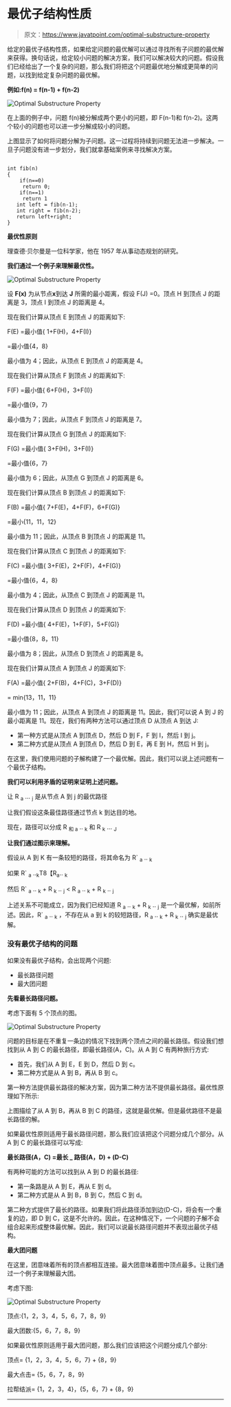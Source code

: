 # 最优子结构性质

> 原文：<https://www.javatpoint.com/optimal-substructure-property>

给定的最优子结构性质，如果给定问题的最优解可以通过寻找所有子问题的最优解来获得。换句话说，给定较小问题的解决方案，我们可以解决较大的问题。假设我们已经给出了一个复杂的问题，那么我们将把这个问题最优地分解成更简单的问题，以找到给定复杂问题的最优解。

**例如:f(n) = f(n-1) + f(n-2)**

![Optimal Substructure Property](img/0276efdd5a2f4733102e2afb683d5bbf.png)

在上面的例子中，问题 f(n)被分解成两个更小的问题，即 F(n-1)和 f(n-2)。这两个较小的问题也可以进一步分解成较小的问题。

上图显示了如何将问题分解为子问题。这一过程将持续到问题无法进一步解决。一旦子问题没有进一步划分，我们就拿基础案例来寻找解决方案。

```

int fib(n)
{
    if(n==0)
     return 0;
    if(n==1)
     return 1
   int left = fib(n-1);
   int right = fib(n-2);
   return left+right;
}

```

**最优性原则**

理查德·贝尔曼是一位科学家，他在 1957 年从事动态规划的研究。

**我们通过一个例子来理解最优性。**

![Optimal Substructure Property](img/cd97c8b43e50de28dd1cb9146a30404f.png)

设 **F(x)** 为从节点**x**到达 **J** 所需的最小距离，假设 F(J) =0。顶点 H 到顶点 J 的距离是 3，顶点 I 到顶点 J 的距离是 4。

现在我们计算从顶点 E 到顶点 J 的距离如下:

F(E) =最小值{ 1+F(H)，4+F(I)}

=最小值{4，8}

最小值为 4；因此，从顶点 E 到顶点 J 的距离是 4。

现在我们计算从顶点 F 到顶点 J 的距离如下:

F(F) =最小值{ 6+F(H)，3+F(I)}

=最小值{9，7}

最小值为 7；因此，从顶点 F 到顶点 J 的距离是 7。

现在我们计算从顶点 G 到顶点 J 的距离如下:

F(G) =最小值{ 3+F(H)，3+F(I)}

=最小值{6，7}

最小值为 6；因此，从顶点 G 到顶点 J 的距离是 6。

现在我们计算从顶点 B 到顶点 J 的距离如下:

F(B) =最小值{ 7+F(E)，4+F(F)，6+F(G)}

=最小{11，11，12}

最小值为 11；因此，从顶点 B 到顶点 J 的距离是 11。

现在我们计算从顶点 C 到顶点 J 的距离如下:

F(C) =最小值{ 3+F(E)，2+F(F)，4+F(G)}

=最小值{6，4，8}

最小值为 4；因此，从顶点 C 到顶点 J 的距离是 11。

现在我们计算从顶点 D 到顶点 J 的距离如下:

F(D) =最小值{ 4+F(E)，1+F(F)，5+F(G)}

=最小值{8，8，11}

最小值为 8；因此，从顶点 D 到顶点 J 的距离是 8。

现在我们计算从顶点 A 到顶点 J 的距离如下:

F(A) =最小值{ 2+F(B)，4+F(C)，3+F(D)}

= min{13，11，11}

最小值为 11；因此，从顶点 A 到顶点 J 的距离是 11。因此，我们可以说 A 到 J 的最小距离是 11。现在，我们有两种方法可以通过顶点 D 从顶点 A 到达 J:

*   第一种方式是从顶点 A 到顶点 D，然后 D 到 F，F 到 I，然后 I 到 j。
*   第二种方式是从顶点 A 到顶点 D，然后 D 到 E，再 E 到 H，然后 H 到 j。

在这里，我们使用问题的子解构建了一个最优解。因此，我们可以说上述问题有一个最优子结构。

**我们可以利用矛盾的证明来证明上述问题。**

让 R <sub>a</sub> ... <sub>j</sub> 是从节点 A 到 j 的最优路径

让我们假设这条最佳路径通过节点 k 到达目的地。

现在，路径可以分成 R <sub>和 a</sub> .. <sub>k</sub> 和 R <sub>k</sub> ... <sub>J</sub>

**让我们通过图示来理解。**

假设从 A 到 K 有一条较短的路径，将其命名为 R` <sub>a</sub> .. <sub>k</sub>

如果 R` <sub>a</sub> ..<sub>k</sub>T8【R<sub>a</sub>.. <sub>k</sub>

然后 R` <sub>a</sub> .. <sub>k</sub> + R <sub>k</sub> .. <sub>j</sub> < R <sub>a</sub> .. <sub>k</sub> + R <sub>k</sub> .. <sub>j</sub>

上述关系不可能成立，因为我们已经知道 R <sub>a</sub> .. <sub>k</sub> + R <sub>k</sub> .. <sub>j</sub> 是一个最优解，如前所述。因此，R` <sub>a</sub> .. <sub>k</sub> ，不存在从 a 到 k 的较短路径，R <sub>a</sub> .. <sub>k</sub> + R <sub>k</sub> .. <sub>j</sub> 确实是最优解。

### 没有最优子结构的问题

如果没有最优子结构，会出现两个问题:

*   最长路径问题
*   最大团问题

**先看最长路径问题。**

考虑下面有 5 个顶点的图。

![Optimal Substructure Property](img/dbf32540b15928bac39864e3102dd521.png)

问题的目标是在不重复一条边的情况下找到两个顶点之间的最长路径。假设我们想找到从 A 到 C 的最长路径，即最长路径(A，C)。从 A 到 C 有两种旅行方式:

*   首先，我们从 A 到 E，E 到 D，然后 D 到 c。
*   第二种方式是从 A 到 B，再从 B 到 c。

第一种方法提供最长路径的解决方案，因为第二种方法不提供最长路径。最优性原理如下所示:

上图描绘了从 A 到 B，再从 B 到 C 的路径，这就是最优解。但是最优路径不是最长路径的解。

如果最优性原则适用于最长路径问题，那么我们应该把这个问题分成几个部分。从 A 到 C 的最长路径可以写成:

**最长路径(A，C) =最长 _ 路径(A，D) + (D-C)**

有两种可能的方法可以找到从 A 到 D 的最长路径:

*   第一条路是从 A 到 E，再从 E 到 d。
*   第二种方式是从 A 到 B，B 到 C，然后 C 到 d。

第二种方式提供了最长的路径。如果我们将此路径添加到边(D-C)，将会有一个重复的边，即 D 到 C，这是不允许的。因此，在这种情况下，一个问题的子解不会组合起来形成整体最优解。因此，我们可以说最长路径问题并不表现出最优子结构。

**最大团问题**

在这里，团意味着所有的顶点都相互连接。最大团意味着图中顶点最多。让我们通过一个例子来理解最大团。

考虑下图:

![Optimal Substructure Property](img/1ada15135289ebed929c5dd5fed69473.png)

顶点:{1，2，3，4，5，6，7，8，9}

最大团数:{5，6，7，8，9}

如果最优性原则适用于最大团问题，那么我们应该把这个问题分成几个部分:

顶点= {1，2，3，4，5，6，7} + {8，9}

最大点击= {5，6，7，8，9}

拉帮结派= {1，2，3，4}，{5，6，7} + {8，9}

* * *